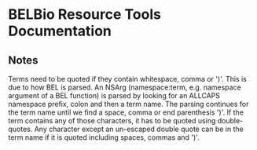 # BELBio Resource Tools Documentation


## Notes

Terms need to be quoted if they contain whitespace, comma or ')'. This is due to how BEL is parsed. An NSArg (namespace:term, e.g. namespace argument of a BEL function) is parsed by looking for an ALLCAPS namespace prefix, colon and then a term name. The parsing continues for the term name until we find a space, comma or end parenthesis ')'.  If the term contains any of those characters, it has to be quoted using double-quotes.  Any character except an un-escaped double quote can be in the term name if it is quoted including spaces, commas and ')'.

